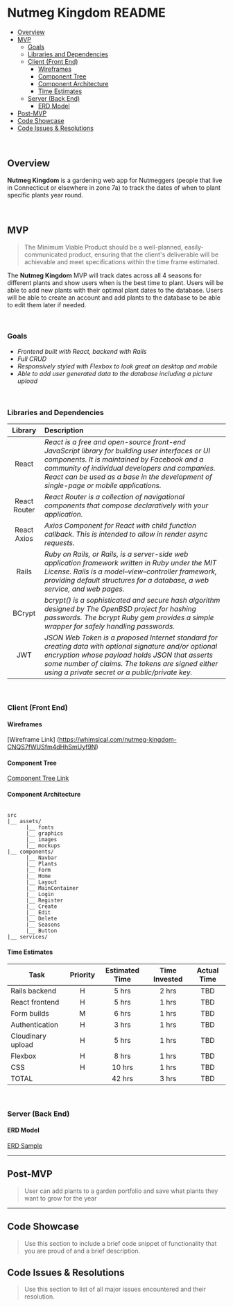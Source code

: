 # Nutmeg Kingdom README <!-- omit in toc -->

- [Overview](#overview)
- [MVP](#mvp)
  - [Goals](#goals)
  - [Libraries and Dependencies](#libraries-and-dependencies)
  - [Client (Front End)](#client-front-end)
    - [Wireframes](#wireframes)
    - [Component Tree](#component-tree)
    - [Component Architecture](#component-architecture)
    - [Time Estimates](#time-estimates)
  - [Server (Back End)](#server-back-end)
    - [ERD Model](#erd-model)
- [Post-MVP](#post-mvp)
- [Code Showcase](#code-showcase)
- [Code Issues & Resolutions](#code-issues--resolutions)

<br>

## Overview

**Nutmeg Kingdom** is a gardening web app for Nutmeggers (people that live in Connecticut or elsewhere in zone 7a) to track the dates of when to plant specific plants year round. 


<br>

## MVP

> The Minimum Viable Product should be a well-planned, easily-communicated product, ensuring that the client's deliverable will be achievable and meet specifications within the time frame estimated.

The **Nutmeg Kingdom** MVP will track dates across all 4 seasons for different plants and show users when is the best time to plant. Users will be able to add new plants with their optimal plant dates to the database. Users will be able to create an account and add plants to the database to be able to edit them later if needed. 

<br>

### Goals

- _Frontend built with React, backend with Rails_
- _Full CRUD_
- _Responsively styled with Flexbox to look great on desktop and mobile_
- _Able to add user generated data to the database including a picture upload_

<br>

### Libraries and Dependencies



|     Library      | Description                                |
| :--------------: | :----------------------------------------- |
|      React       | _React is a free and open-source front-end JavaScript library for building user interfaces or UI components. It is maintained by Facebook and a community of individual developers and companies. React can be used as a base in the development of single-page or mobile applications._ |
|   React Router   | _React Router is a collection of navigational components that compose declaratively with your application._ |
|   React Axios    | _Axios Component for React with child function callback. This is intended to allow in render async requests._ |
|      Rails       | _Ruby on Rails, or Rails, is a server-side web application framework written in Ruby under the MIT License. Rails is a model–view–controller framework, providing default structures for a database, a web service, and web pages._ |
|      BCrypt      | _bcrypt() is a sophisticated and secure hash algorithm designed by The OpenBSD project for hashing passwords. The bcrypt Ruby gem provides a simple wrapper for safely handling passwords._ |
|       JWT        | _JSON Web Token is a proposed Internet standard for creating data with optional signature and/or optional encryption whose payload holds JSON that asserts some number of claims. The tokens are signed either using a private secret or a public/private key._ |



<br>

### Client (Front End)

#### Wireframes

[Wireframe Link] (https://whimsical.com/nutmeg-kingdom-CNQS7fWUSfm4dHhSmUyf9N)



#### Component Tree


[Component Tree Link](https://drive.google.com/file/d/1cm7x-TCS2Qkl83hPmmE6FVL7CJK3mW7v/view?usp=sharing)

#### Component Architecture



``` structure

src
|__ assets/
      |__ fonts
      |__ graphics
      |__ images
      |__ mockups
|__ components/
      |__ Navbar
      |__ Plants
      |__ Form
      |__ Home
      |__ Layout
      |__ MainContainer
      |__ Login
      |__ Register
      |__ Create
      |__ Edit
      |__ Delete
      |__ Seasons
      |__ Button
|__ services/

```

#### Time Estimates


| Task                | Priority | Estimated Time | Time Invested | Actual Time |
| ------------------- | :------: | :------------: | :-----------: | :---------: |
| Rails backend       |    H     |     5 hrs      |     2 hrs     |     TBD     |
| React frontend      |    H     |     5 hrs      |     1 hrs     |     TBD     |
| Form builds         |    M     |     6 hrs      |     1 hrs     |     TBD     |
| Authentication      |    H     |     3 hrs      |     1 hrs     |     TBD     |
| Cloudinary upload   |    H     |     5 hrs      |     1 hrs     |     TBD     |
| Flexbox             |    H     |     8 hrs      |     1 hrs     |     TBD     |
| CSS                 |    H     |     10 hrs     |     1 hrs     |     TBD     |
| TOTAL               |          |     42 hrs     |     3 hrs     |     TBD     |


<br>

### Server (Back End)

#### ERD Model

[ERD Sample](https://drive.google.com/file/d/1JNVQ_Q59qJQ-z3QAf5jI6sOleq3iwC2Q/view?usp=sharing)
<br>

***

## Post-MVP

> User can add plants to a garden portfolio and save what plants they want to grow for the year

***

## Code Showcase

> Use this section to include a brief code snippet of functionality that you are proud of and a brief description.

## Code Issues & Resolutions

> Use this section to list of all major issues encountered and their resolution.
